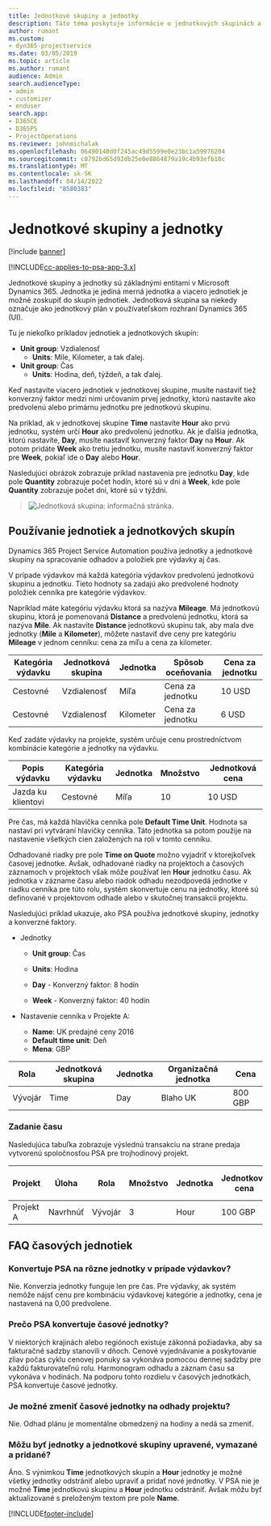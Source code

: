 ```yaml
---
title: Jednotkové skupiny a jednotky
description: Táto téma poskytuje informácie o jednotkových skupinách a jednotkách.
author: rumant
ms.custom:
- dyn365-projectservice
ms.date: 03/05/2019
ms.topic: article
ms.author: rumant
audience: Admin
search.audienceType:
- admin
- customizer
- enduser
search.app:
- D365CE
- D365PS
- ProjectOperations
ms.reviewer: johnmichalak
ms.openlocfilehash: 06490148d0f245ac49d5599e0e23bc1a59976204
ms.sourcegitcommit: c0792bd65d92db25e0e8864879a19c4b93efb10c
ms.translationtype: MT
ms.contentlocale: sk-SK
ms.lasthandoff: 04/14/2022
ms.locfileid: "8580383"
---
```

# <a name="unit-groups-and-units"></a>Jednotkové skupiny a jednotky

[!include [banner](../includes/psa-now-project-operations.md)]

[!INCLUDE[cc-applies-to-psa-app-3.x](../includes/cc-applies-to-psa-app-3x.md)]

Jednotkové skupiny a jednotky sú základnými entitami v Microsoft Dynamics 365. Jednotka je jediná merná jednotka a viacero jednotiek je možné zoskupiť do skupín jednotiek. Jednotková skupina sa niekedy označuje ako jednotkový plán v používateľskom rozhraní Dynamics 365 (UI). 

Tu je niekoľko príkladov jednotiek a jednotkových skupín:
 
- **Unit group**: Vzdialenosť 
    - **Units**: Míle, Kilometer, a tak ďalej.
- **Unit group**: Čas
    - **Units**: Hodina, deň, týždeň, a tak ďalej. 

Keď nastavíte viacero jednotiek v jednotkovej skupine, musíte nastaviť tiež konverzný faktor medzi nimi určovaním prvej jednotky, ktorú nastavíte ako predvolenú alebo primárnu jednotku pre jednotkovú skupinu. 

Na príklad, ak v jednotkovej skupine **Time** nastavíte **Hour** ako prvú jednotku, systém určí **Hour** ako predvolenú jednotku. Ak je ďalšia jednotka, ktorú nastavíte, **Day**, musíte nastaviť konverzný faktor **Day** na **Hour**. Ak potom pridáte **Week** ako tretiu jednotku, musíte nastaviť konverzný faktor pre **Week**, pokiaľ ide o **Day** alebo **Hour**. 

Nasledujúci obrázok zobrazuje príklad nastavenia pre jednotku **Day**, kde pole **Quantity** zobrazuje počet hodín, ktoré sú v dni a **Week**, kde pole **Quantity** zobrazuje počet dní, ktoré sú v týždni.

> ![Jednotková skupina: informačná stránka.](media/advanced-2.png)

## <a name="using-units-and-unit-groups"></a>Používanie jednotiek a jednotkových skupín

Dynamics 365 Project Service Automation používa jednotky a jednotkové skupiny na spracovanie odhadov a položiek pre výdavky aj čas. 

V prípade výdavkov má každá kategória výdavkov predvolenú jednotkovú skupinu a jednotku. Tieto hodnoty sa zadajú ako predvolené hodnoty položiek cenníka pre kategórie výdavkov. 

Napríklad máte kategóriu výdavku ktorá sa nazýva **Mileage**. Má jednotkovú skupinu, ktorá je pomenovaná **Distance** a predvolenú jednotku, ktorá sa nazýva **Mile**. Ak nastavíte **Distance** jednotkovú skupinu tak, aby mala dve jednotky (**Mile** a **Kilometer**), môžete nastaviť dve ceny pre kategóriu **Mileage** v jednom cenníku: cena za míľu a cena za kilometer.

| Kategória výdavku  | Jednotková skupina  | Jednotka      | Spôsob oceňovania  | Cena za jednotku  |
|-------------------|---------------|-----------|-------------------|-------------------|
| Cestovné           | Vzdialenosť      | Míľa      | Cena za jednotku    | 10 USD            |
| Cestovné           | Vzdialenosť      | Kilometer | Cena za jednotku    |  6 USD            |

Keď zadáte výdavky na projekte, systém určuje cenu prostredníctvom kombinácie kategórie a jednotky na výdavku. 

| Popis výdavku        | Kategória výdavku  | Jednotka  | Množstvo  | Jednotková cena   |
|----------------------------|---------------------|-------|-----------|----------------|
| Jazda ku klientovi | Cestovné             | Míľa  | 10        | 10 USD         |

Pre čas, má každá hlavička cenníka pole **Default Time Unit**. Hodnota sa nastaví pri vytváraní hlavičky cenníka. Táto jednotka sa potom použije na nastavenie všetkých cien založených na roli v tomto cenníku.

Odhadované riadky pre pole **Time on Quote** možno vyjadriť v ktorejkoľvek časovej jednotke. Avšak, odhadované riadky na projektoch a časových záznamoch v projektoch však môže používať len **Hour** jednotku času. Ak jednotka v zázname času alebo riadok odhadu nezodpovedá jednotke v riadku cenníka pre túto rolu, systém skonvertuje cenu na jednotky, ktoré sú definované v projektovom odhade alebo v skutočnej transakcii projektu.

Nasledujúci príklad ukazuje, ako PSA používa jednotkové skupiny, jednotky a konverzné faktory.
- Jednotky

   - **Unit group**: Čas 
   - **Units**: Hodina 
    
    - **Day** - Konverzný faktor: 8 hodín       
    - **Week** - Konverzný faktor: 40 hodín  
        
- Nastavenie cenníka v Projekte A:

    - **Name**: UK predajné ceny 2016 
    - **Default time unit**: Deň 
    - **Mena**: GBP

| Rola      | Jednotková skupina | Jednotka | Organizačná jednotka | Cena   |
|-----------|------------|------|---------------------|---------|
| Vývojár | Time       | Day  | Blaho UK          | 800 GBP |

### <a name="time-entry"></a>Zadanie času

Nasledujúca tabuľka zobrazuje výslednú transakciu na strane predaja vytvorenú spoločnosťou PSA pre trojhodinový projekt.


| Projekt   | Úloha    | Rola      | Množstvo | Jednotka  | Jednotková cena | Suma nevyfakturovaného predaja |
|-----------|---------|-----------|----------|-------|------------|-----------------------|
| Projekt A | Navrhnúť  | Vývojár | 3        | Hour  | 100 GBP    | 300 GBP               |

## <a name="time-unit-faq"></a>FAQ časových jednotiek

### <a name="does-psa-convert-to-different-units-in-the-case-of-expenses"></a>Konvertuje PSA na rôzne jednotky v prípade výdavkov?
Nie. Konverzia jednotky funguje len pre čas. Pre výdavky, ak systém nemôže nájsť cenu pre kombináciu výdavkovej kategórie a jednotky, cena je nastavená na 0,00 predvolene.

### <a name="why-does-psa-convert-time-units"></a>Prečo PSA konvertuje časové jednotky?
V niektorých krajinách alebo regiónoch existuje zákonná požiadavka, aby sa fakturačné sadzby stanovili v dňoch. Cenové vyjednávanie a poskytovanie zliav počas cyklu cenovej ponuky sa vykonáva pomocou dennej sadzby pre každú fakturovateľnú rolu. Harmonogram odhadu a záznam času sa vykonáva v hodinách. Na podporu tohto rozdielu v časových jednotkách, PSA konvertuje časové jednotky.

### <a name="can-time-units-be-changed-on-project-estimates"></a>Je možné zmeniť časové jednotky na odhady projektu?
Nie. Odhad plánu je momentálne obmedzený na hodiny a nedá sa zmeniť.

### <a name="can-units-and-unit-groups-be-edited-deleted-and-added"></a>Môžu byť jednotky a jednotkové skupiny upravené, vymazané a pridané?
Áno. S výnimkou **Time** jednotkových skupín a **Hour** jednotky je možné všetky jednotky odstrániť alebo upraviť a pridať nové jednotky. V PSA nie je možné **Time** jednotkovú skupinu a **Hour** jednotku odstrániť. Avšak môžu byť aktualizované s preloženým textom pre pole **Name**.


[!INCLUDE[footer-include](../includes/footer-banner.md)]
